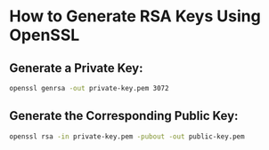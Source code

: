 # How to Generate RSA Keys Using OpenSSL

## Generate a Private Key:
```bash
openssl genrsa -out private-key.pem 3072
```

## Generate the Corresponding Public Key:
```bash
openssl rsa -in private-key.pem -pubout -out public-key.pem
```